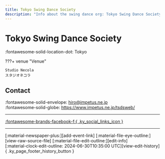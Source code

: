 ```yaml
---
title: Tokyo Swing Dance Society
description: "Info about the swing dance org: Tokyo Swing Dance Society."
---
```


# Tokyo Swing Dance Society

:fontawesome-solid-location-dot: Tokyo  


???+ venue "Venue"

    Studio Necola  
    スタジオネコラ  

## Contact

:fontawesome-solid-envelope: <hiro@impetus.ne.jp>  
:fontawesome-solid-globe: <https://www.impetus.ne.jp/tsdsweb/>  

---

 [:fontawesome-brands-facebook-f:{ .ky_social_links_icon }](https://www.facebook.com/TokyoSwingDance)

---

<div class="ky_page_footer" markdown>
<div class="ky_page_footer_trailing" markdown="span">
[:material-newspaper-plus:][add-event-link]
[:material-file-eye-outline:][view-raw-source-file]
[:material-file-edit-outline:][edit-info]
</div>
<div class="ky_page_footer_leading" markdown="span">
[:material-clock-edit-outline: 2024-06-30T10:35:00 UTC][view-edit-history]{ .ky_page_footer_history_button }
</div>
</div>

[add-event-link]: https://github.com/swingdance/events/issues/new?assignees=&labels=add+event&projects=&template=02-add_entity.yml&title=%5Bja_JP%5D%20Add%20Event%3A%20%3CName%3E&region=ja_JP&province=Tokyo&city=Tokyo&org_id=tokyo-swing-dance-society "Add Event"
[view-raw-source-file]: https://github.com/swingdance/orgs/blob/main/ja_JP/tokyo-swing-dance-society.json "View Raw Source File"
[edit-info]: https://github.com/swingdance/orgs/issues/new?assignees=&labels=update+org&projects=&template=03-update_entity.yml&title=%5Bja_JP%5D%20Update%20Org%3A%20Tokyo%20Swing%20Dance%20Society&region=ja_JP&id=tokyo-swing-dance-society&name=Tokyo%20Swing%20Dance%20Society "Edit Info"

[view-edit-history]: https://github.com/swingdance/orgs/commits/main/ja_JP/tokyo-swing-dance-society.json "View Edit History"
